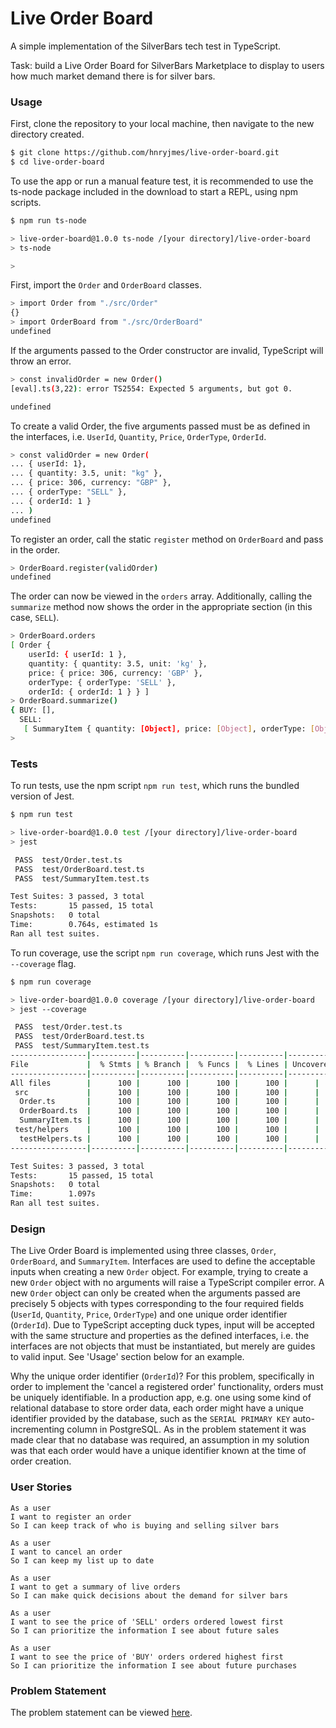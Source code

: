 # Live Order Board

A simple implementation of the SilverBars tech test in TypeScript. 

Task: build a Live Order Board for SilverBars Marketplace to display to users how much market demand there is for silver bars.

### Usage

First, clone the repository to your local machine, then navigate to the new directory created.

```sh
$ git clone https://github.com/hnryjmes/live-order-board.git
$ cd live-order-board
```

To use the app or run a manual feature test, it is recommended to use the ts-node package included in the download to start a REPL, using npm scripts.

```sh
$ npm run ts-node

> live-order-board@1.0.0 ts-node /[your directory]/live-order-board
> ts-node

> 
```

First, import the `Order` and `OrderBoard` classes.

```sh
> import Order from "./src/Order"
{}
> import OrderBoard from "./src/OrderBoard"
undefined
```

If the arguments passed to the Order constructor are invalid, TypeScript will throw an error.

```sh
> const invalidOrder = new Order()
[eval].ts(3,22): error TS2554: Expected 5 arguments, but got 0.

undefined
```

To create a valid Order, the five arguments passed must be as defined in the interfaces, i.e. `UserId`, `Quantity`, `Price`, `OrderType`, `OrderId`. 

```sh
> const validOrder = new Order(
... { userId: 1},
... { quantity: 3.5, unit: "kg" },
... { price: 306, currency: "GBP" },
... { orderType: "SELL" },
... { orderId: 1 }
... )
undefined
```

To register an order, call the static `register` method on `OrderBoard` and pass in the order.

```sh
> OrderBoard.register(validOrder)
undefined
```

The order can now be viewed in the `orders` array. Additionally, calling the `summarize` method now shows the order in the appropriate section (in this case, `SELL`).

```sh
> OrderBoard.orders
[ Order {
    userId: { userId: 1 },
    quantity: { quantity: 3.5, unit: 'kg' },
    price: { price: 306, currency: 'GBP' },
    orderType: { orderType: 'SELL' },
    orderId: { orderId: 1 } } ]
> OrderBoard.summarize()
{ BUY: [],
  SELL:
   [ SummaryItem { quantity: [Object], price: [Object], orderType: [Object] } ] }
>
```

### Tests

To run tests, use the npm script `npm run test`, which runs the bundled version of Jest.

```sh
$ npm run test

> live-order-board@1.0.0 test /[your directory]/live-order-board
> jest

 PASS  test/Order.test.ts
 PASS  test/OrderBoard.test.ts
 PASS  test/SummaryItem.test.ts

Test Suites: 3 passed, 3 total
Tests:       15 passed, 15 total
Snapshots:   0 total
Time:        0.764s, estimated 1s
Ran all test suites.
```

To run coverage, use the script `npm run coverage`, which runs Jest with the `--coverage` flag.

```sh
$ npm run coverage

> live-order-board@1.0.0 coverage /[your directory]/live-order-board
> jest --coverage

 PASS  test/Order.test.ts
 PASS  test/OrderBoard.test.ts
 PASS  test/SummaryItem.test.ts
-----------------|----------|----------|----------|----------|-------------------|
File             |  % Stmts | % Branch |  % Funcs |  % Lines | Uncovered Line #s |
-----------------|----------|----------|----------|----------|-------------------|
All files        |      100 |      100 |      100 |      100 |      |
 src             |      100 |      100 |      100 |      100 |      |
  Order.ts       |      100 |      100 |      100 |      100 |      |
  OrderBoard.ts  |      100 |      100 |      100 |      100 |      |
  SummaryItem.ts |      100 |      100 |      100 |      100 |      |
 test/helpers    |      100 |      100 |      100 |      100 |      |
  testHelpers.ts |      100 |      100 |      100 |      100 |      |
-----------------|----------|----------|----------|----------|-------------------|

Test Suites: 3 passed, 3 total
Tests:       15 passed, 15 total
Snapshots:   0 total
Time:        1.097s
Ran all test suites.
```

### Design

The Live Order Board is implemented using three classes, `Order`, `OrderBoard`, and `SummaryItem`. Interfaces are used to define the acceptable inputs when creating a new `Order` object. For example, trying to create a new `Order` object with no arguments will raise a TypeScript compiler error. A new `Order` object can only be created when the arguments passed are precisely 5 objects with types corresponding to the four required fields (`UserId`, `Quantity`, `Price`, `OrderType`) and one  unique order identifier (`OrderId`). Due to TypeScript accepting duck types, input will be accepted with the same structure and properties as the defined interfaces, i.e. the interfaces are not objects that must be instantiated, but merely are guides to valid input. See 'Usage' section below for an example.

Why the unique order identifier (`OrderId`)? For this problem, specifically in order to implement the 'cancel a registered order' functionality, orders must be uniquely identifiable. In a production app, e.g. one using some kind of relational database to store order data, each order might have a unique identifier provided by the database, such as the `SERIAL PRIMARY KEY` auto-incrementing column in PostgreSQL. As in the problem statement it was made clear that no database was required, an assumption in my solution was that each order would have a unique identifier known at the time of order creation. 

### User Stories

```
As a user
I want to register an order
So I can keep track of who is buying and selling silver bars

As a user
I want to cancel an order
So I can keep my list up to date

As a user
I want to get a summary of live orders
So I can make quick decisions about the demand for silver bars

As a user
I want to see the price of 'SELL' orders ordered lowest first
So I can prioritize the information I see about future sales

As a user
I want to see the price of 'BUY' orders ordered highest first
So I can prioritize the information I see about future purchases
```

### Problem Statement

The problem statement can be viewed [here](./problem-statement.md).
